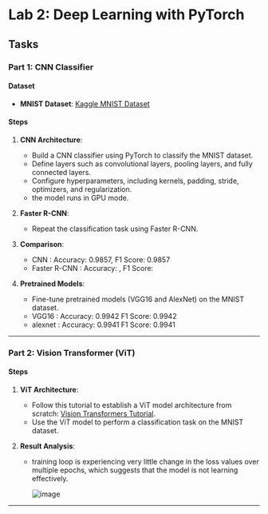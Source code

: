 # Lab 2: Deep Learning with PyTorch



## Tasks

### Part 1: CNN Classifier

#### Dataset
- **MNIST Dataset**: [Kaggle MNIST Dataset](https://www.kaggle.com/datasets/hojjatk/mnist-dataset)

#### Steps
1. **CNN Architecture**:
   - Build a CNN classifier using PyTorch to classify the MNIST dataset.
   - Define layers such as convolutional layers, pooling layers, and fully connected layers.
   - Configure hyperparameters, including kernels, padding, stride, optimizers, and regularization.
   - the model runs in GPU mode.

2. **Faster R-CNN**:
   - Repeat the classification task using Faster R-CNN.
  
3. **Comparison**:
   - CNN           :  Accuracy: 0.9857, F1 Score: 0.9857
   - Faster R-CNN  :  Accuracy: , F1 Score: 

5. **Pretrained Models**:
   - Fine-tune pretrained models (VGG16 and AlexNet) on the MNIST dataset.
   - VGG16         :  Accuracy: 0.9942 F1 Score: 0.9942
   - alexnet       :  Accuracy: 0.9941 F1 Score: 0.9941

---

### Part 2: Vision Transformer (ViT)

#### Steps
1. **ViT Architecture**:
   - Follow this tutorial to establish a ViT model architecture from scratch: [Vision Transformers Tutorial](https://medium.com/mlearning-ai/vision-transformers-from-scratch-pytorch-a-step-by-step-guide-96c3313c2e0c).
   - Use the ViT model to perform a classification task on the MNIST dataset.

2. **Result Analysis**:
   - training loop is experiencing very little change in the loss values over multiple epochs, which suggests that the model is not learning effectively.
     
     ![image](https://github.com/user-attachments/assets/227cd60d-6a8c-4531-9cec-4afb2837c5a9)
   


---


